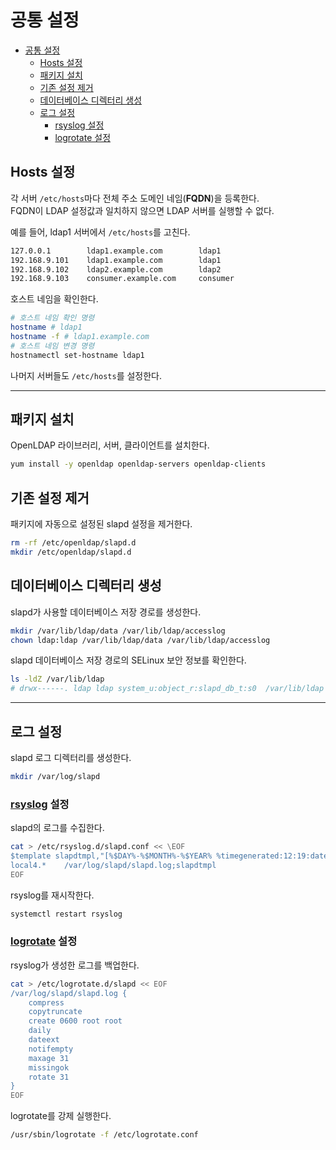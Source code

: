 # 공통 설정

- [공통 설정](#%ea%b3%b5%ed%86%b5-%ec%84%a4%ec%a0%95)
  - [Hosts 설정](#hosts-%ec%84%a4%ec%a0%95)
  - [패키지 설치](#%ed%8c%a8%ed%82%a4%ec%a7%80-%ec%84%a4%ec%b9%98)
  - [기존 설정 제거](#%ea%b8%b0%ec%a1%b4-%ec%84%a4%ec%a0%95-%ec%a0%9c%ea%b1%b0)
  - [데이터베이스 디렉터리 생성](#%eb%8d%b0%ec%9d%b4%ed%84%b0%eb%b2%a0%ec%9d%b4%ec%8a%a4-%eb%94%94%eb%a0%89%ed%84%b0%eb%a6%ac-%ec%83%9d%ec%84%b1)
  - [로그 설정](#%eb%a1%9c%ea%b7%b8-%ec%84%a4%ec%a0%95)
    - [rsyslog 설정](#rsyslog-%ec%84%a4%ec%a0%95)
    - [logrotate 설정](#logrotate-%ec%84%a4%ec%a0%95)

## Hosts 설정

각 서버 `/etc/hosts`마다 전체 주소 도메인 네임(**FQDN**)을 등록한다.  
FQDN이 LDAP 설정값과 일치하지 않으면 LDAP 서버를 실행할 수 없다.

예를 들어, ldap1 서버에서 `/etc/hosts`를 고친다.

```bash
127.0.0.1        ldap1.example.com        ldap1
192.168.9.101    ldap1.example.com        ldap1
192.168.9.102    ldap2.example.com        ldap2
192.168.9.103    consumer.example.com     consumer
```

호스트 네임을 확인한다.

```bash
# 호스트 네임 확인 명령
hostname # ldap1
hostname -f # ldap1.example.com
# 호스트 네임 변경 명령
hostnamectl set-hostname ldap1
```

나머지 서버들도 `/etc/hosts`를 설정한다.

---

## 패키지 설치

OpenLDAP 라이브러리, 서버, 클라이언트를 설치한다.

```bash
yum install -y openldap openldap-servers openldap-clients
```

## 기존 설정 제거

패키지에 자동으로 설정된 slapd 설정을 제거한다.

```bash
rm -rf /etc/openldap/slapd.d
mkdir /etc/openldap/slapd.d
```

## 데이터베이스 디렉터리 생성

slapd가 사용할 데이터베이스 저장 경로를 생성한다.

```bash
mkdir /var/lib/ldap/data /var/lib/ldap/accesslog
chown ldap:ldap /var/lib/ldap/data /var/lib/ldap/accesslog
```

slapd 데이터베이스 저장 경로의 SELinux 보안 정보를 확인한다.

```bash
ls -ldZ /var/lib/ldap
# drwx------. ldap ldap system_u:object_r:slapd_db_t:s0  /var/lib/ldap
```

---

## 로그 설정

slapd 로그 디렉터리를 생성한다.

```bash
mkdir /var/log/slapd
```

### [rsyslog](https://www.rsyslog.com/category/guides-for-rsyslog/) 설정

slapd의 로그를 수집한다.

```bash
cat > /etc/rsyslog.d/slapd.conf << \EOF
$template slapdtmpl,"[%$DAY%-%$MONTH%-%$YEAR% %timegenerated:12:19:date-rfc3339%] %app-name% %syslogseverity-text% %msg%\n"
local4.*    /var/log/slapd/slapd.log;slapdtmpl
EOF
```

rsyslog를 재시작한다.

```bash
systemctl restart rsyslog
```

### [logrotate](https://linux.die.net/man/8/logrotate) 설정

rsyslog가 생성한 로그를 백업한다.

```bash
cat > /etc/logrotate.d/slapd << EOF
/var/log/slapd/slapd.log {
    compress
    copytruncate
    create 0600 root root
    daily
    dateext
    notifempty
    maxage 31
    missingok
    rotate 31
}
EOF
```

logrotate를 강제 실행한다.

```bash
/usr/sbin/logrotate -f /etc/logrotate.conf
```